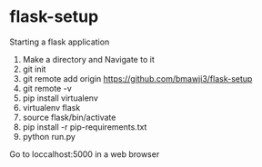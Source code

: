 # flask-setup
Starting a flask application

1. Make a directory and Navigate to it
2. git init
3. git remote add origin https://github.com/bmawji3/flask-setup
4. git remote -v
5. pip install virtualenv
6. virtualenv flask
7. source flask/bin/activate
8. pip install -r pip-requirements.txt
9. python run.py

Go to loccalhost:5000 in a web browser
